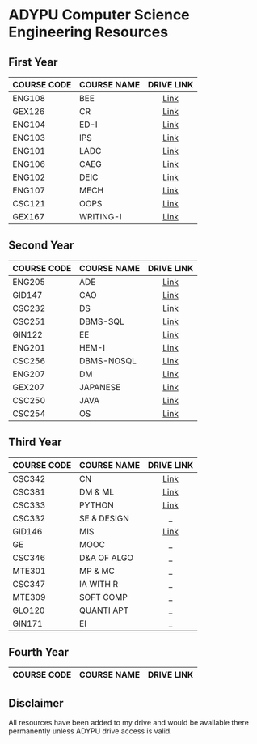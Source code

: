 # ADYPU Computer Science Engineering Resources


## First Year

| COURSE CODE | COURSE NAME | DRIVE LINK                                                                                   |
| ----------- | ----------- | :------------------------------------------------------------------------------------------: |
| ENG108      | BEE         | [Link](https://drive.google.com/drive/folders/1xPiJpEZx5loQ0nbP2cSEwZKfjxSn7j4c?usp=sharing) |
| GEX126      | CR          | [Link](https://drive.google.com/drive/folders/1NwfNtH4mbpKuPmDE-px5P9Fq_cMjSAqa?usp=sharing) |
| ENG104      | ED-I        | [Link](https://drive.google.com/drive/folders/1oCGPP1KwlZus7ykqTTJYbrw2YeCn9gA-?usp=sharing) |
| ENG103      | IPS         | [Link](https://drive.google.com/drive/folders/1gRNEc70AB7WTBA6crYv4OYsMCf7E2ZLR?usp=sharing) |
| ENG101      | LADC        | [Link](https://drive.google.com/drive/folders/1cxgzz1hKw30E1Yox7Ba_XOzLaCElFxNr?usp=sharing) |
| ENG106      | CAEG        | [Link](https://drive.google.com/drive/folders/1Df8OC3gdUBwRkqpk7yoEUlQcdj22FITW?usp=sharing) |
| ENG102      | DEIC        | [Link](https://drive.google.com/drive/folders/1QpdoyrFnynRPg86r38sBVkyI39xnF5AX?usp=sharing) |
| ENG107      | MECH        | [Link](https://drive.google.com/drive/folders/1DDRw1e-LAKJqfTXyJErxL9f3_76m2xQd?usp=sharing) |
| CSC121      | OOPS        | [Link](https://drive.google.com/drive/folders/1HsTo4wu5pgGF_-jQL_6ptu4A4bXQKf5Y?usp=sharing) |
| GEX167      | WRITING-I   | [Link](https://drive.google.com/drive/folders/16f0quwhR88TJCSKqVsI-cyDejgy5dLsT?usp=sharing) |


## Second Year

| COURSE CODE | COURSE NAME | DRIVE LINK                                                                                   |
| ----------- | ----------- | :------------------------------------------------------------------------------------------: |
| ENG205      | ADE         | [Link](https://drive.google.com/drive/folders/1yR_yERkxYk3J1hR6APFubTHGMD0bwHit?usp=sharing) |
| GID147      | CAO         | [Link](https://drive.google.com/drive/folders/1c11sB_ej1oNmtgWILlDIvExkyEo_IZDA?usp=sharing) |
| CSC232      | DS          | [Link](https://drive.google.com/drive/folders/1P17ydjipeoftcoo1Far_MQW68liR0xPw?usp=sharing) |
| CSC251      | DBMS-SQL    | [Link](https://drive.google.com/drive/folders/1-Ofu7fEYuHV8Sf6b53g0dEBK_LoQcgpU?usp=sharing) |
| GIN122      | EE          | [Link](https://drive.google.com/drive/folders/1NFdv42xt7hU3s3lCCUqab4_uC8frl8X3?usp=sharing) |
| ENG201      | HEM-I       | [Link](https://drive.google.com/drive/folders/1AYPfZ_lFd8XQwu4Ez_JAW3pvzac-O0BH?usp=sharing) |
| CSC256      | DBMS-NOSQL  | [Link](https://drive.google.com/drive/folders/1HL2CAuGbXxJxrqel0777PQzSAS-pKYiz?usp=sharing) |
| ENG207      | DM          | [Link](https://drive.google.com/drive/folders/1HL2CAuGbXxJxrqel0777PQzSAS-pKYiz?usp=sharing) |
| GEX207      | JAPANESE    | [Link](https://drive.google.com/drive/folders/1wiFLb1qbEW8kEwCTf1hLXQyi0_6lkUIw?usp=sharing) |
| CSC250      | JAVA        | [Link](https://drive.google.com/drive/folders/1z5xMUlTjR8-Pc1kQZDb_n6FRTf_sARoH?usp=sharing) |
| CSC254      | OS          | [Link](https://drive.google.com/drive/folders/1AUWOA47MfsCi0SwjXthC-GWwTOxibpEn?usp=sharing) |



## Third Year

| COURSE CODE | COURSE NAME | DRIVE LINK                                                                                   |
| ----------- | ----------- | :------------------------------------------------------------------------------------------: |
| CSC342      | CN          | [Link](https://drive.google.com/drive/folders/1goxPVJqDW4S9nTqaUXBx-RiuZ4zD8Ru1?usp=sharing) |
| CSC381      | DM & ML     | [Link](https://drive.google.com/drive/folders/1CUO9LMY9HveZlvc-lndiLXGe3rNlijIm?usp=sharing) |
| CSC333      | PYTHON      | [Link](https://drive.google.com/drive/folders/1yQDG3t-eYn3fGaS1toCu7cnhY5r7BmZg?usp=sharing) |
| CSC332      | SE & DESIGN | _                                                                                            |
| GID146      | MIS         | [Link](https://drive.google.com/drive/folders/10zIsOLa6mm2VbKKCbxTfUfOxXoII3Blr?usp=sharing) |
| GE          | MOOC        | _                                                                                            |
| CSC346      | D&A OF ALGO | _                                                                                            |
| MTE301      | MP & MC     | _                                                                                            |
| CSC347      | IA WITH R   | _                                                                                            |
| MTE309      | SOFT COMP   | _                                                                                            |
| GLO120      | QUANTI APT  | _                                                                                            |
| GIN171      | EI          | _                                                                                            |


## Fourth Year

| COURSE CODE | COURSE NAME | DRIVE LINK                                                                                   |
| ----------- | ----------- | :------------------------------------------------------------------------------------------: |


## Disclaimer

All resources have been added to my drive and would be available there permanently unless ADYPU drive access is valid.
